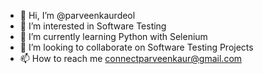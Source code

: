 - 👋 Hi, I’m @parveenkaurdeol
- 👀 I’m interested in Software Testing
- 🌱 I’m currently learning Python with Selenium
- 💞️ I’m looking to collaborate on Software Testing Projects
- 📫 How to reach me connectparveenkaur@gmail.com

<!---
parveenkaurdeol/parveenkaurdeol is a ✨ special ✨ repository because its `README.md` (this file) appears on your GitHub profile.
You can click the Preview link to take a look at your changes.
--->
